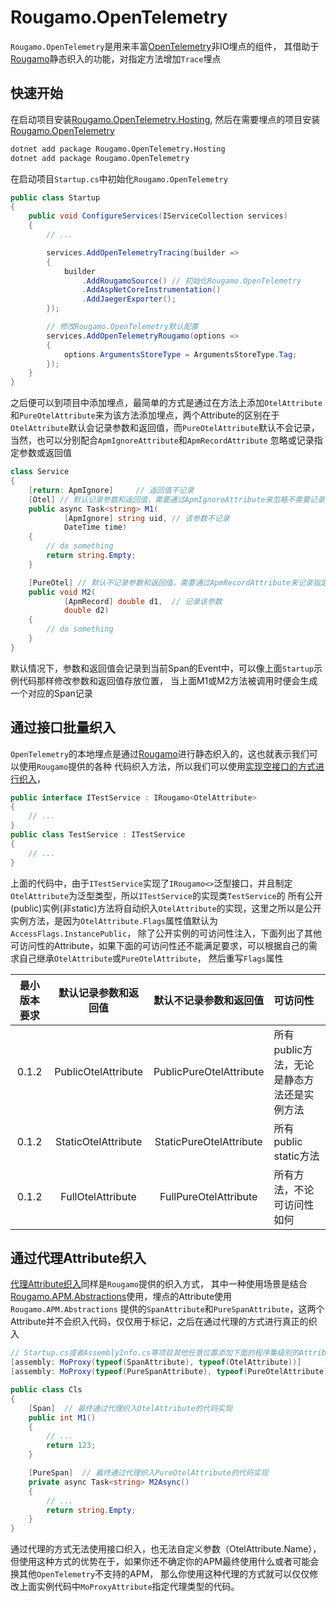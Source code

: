 # Rougamo.OpenTelemetry
`Rougamo.OpenTelemetry`是用来丰富[OpenTelemetry](https://github.com/open-telemetry/opentelemetry-dotnet)非IO埋点的组件，
其借助于[Rougamo](https://github.com/inversionhourglass/Rougamo)静态织入的功能，对指定方法增加`Trace`埋点

## 快速开始
在启动项目安装[Rougamo.OpenTelemetry.Hosting](https://github.com/inversionhourglass/Rougamo.OpenTelemetry/tree/master/src/Rougamo.OpenTelemetry.Hosting),
然后在需要埋点的项目安装[Rougamo.OpenTelemetry](https://github.com/inversionhourglass/Rougamo.OpenTelemetry/tree/master/src/Rougamo.OpenTelemetry)
```sh
dotnet add package Rougamo.OpenTelemetry.Hosting
dotnet add package Rougamo.OpenTelemetry
```
在启动项目`Startup.cs`中初始化`Rougamo.OpenTelemetry`
```csharp
public class Startup
{
    public void ConfigureServices(IServiceCollection services)
    {
        // ...

        services.AddOpenTelemetryTracing(builder =>
        {
            builder
                .AddRougamoSource() // 初始化Rougamo.OpenTelemetry
                .AddAspNetCoreInstrumentation()
                .AddJaegerExporter();
        });

        // 修改Rougamo.OpenTelemetry默认配置
        services.AddOpenTelemetryRougamo(options =>
        {
            options.ArgumentsStoreType = ArgumentsStoreType.Tag;
        });
    }
}
```
之后便可以到项目中添加埋点，最简单的方式是通过在方法上添加`OtelAttribute`和`PureOtelAttribute`来为该方法添加埋点，两个Attribute的区别在于
`OtelAttribute`默认会记录参数和返回值，而`PureOtelAttribute`默认不会记录，当然，也可以分别配合`ApmIgnoreAttribute`和`ApmRecordAttribute`
忽略或记录指定参数或返回值
```csharp
class Service
{
    [return: ApmIgnore]     // 返回值不记录
    [Otel] // 默认记录参数和返回值，需要通过ApmIgnoreAttribute来忽略不需要记录的参数或返回值
    public async Task<string> M1(
            [ApmIgnore] string uid, // 该参数不记录
            DateTime time)
    {
        // do something
        return string.Empty;
    }

    [PureOtel] // 默认不记录参数和返回值，需要通过ApmRecordAttribute来记录指定的参数或返回值
    public void M2(
            [ApmRecord] double d1,  // 记录该参数
            double d2)
    {
        // do something
    }
}
```
默认情况下，参数和返回值会记录到当前Span的Event中，可以像上面`Startup`示例代码那样修改参数和返回值存放位置，
当上面M1或M2方法被调用时便会生成一个对应的Span记录

## 通过接口批量织入
`OpenTelemetry`的本地埋点是通过[Rougamo](https://github.com/inversionhourglass/Rougamo)进行静态织入的，这也就表示我们可以使用`Rougamo`提供的各种
代码织入方法，所以我们可以使用[实现空接口的方式进行织入](https://github.com/inversionhourglass/Rougamo#%E9%80%9A%E8%BF%87%E5%AE%9E%E7%8E%B0%E7%A9%BA%E6%8E%A5%E5%8F%A3%E7%9A%84%E6%96%B9%E5%BC%8F%E8%BF%9B%E8%A1%8C%E7%BB%87%E5%85%A5irougamo)，
```csharp
public interface ITestService : IRougamo<OtelAttribute>
{
    // ...
}
public class TestService : ITestService
{
    // ...
}
```
上面的代码中，由于`ITestService`实现了`IRougamo<>`泛型接口，并且制定`OtelAttribute`为泛型类型，所以`ITestService`的实现类`TestService`的
所有公开(public)实例(非static)方法将自动织入`OtelAttribute`的实现，这里之所以是公开实例方法，是因为`OtelAttribute.Flags`属性值默认为`AccessFlags.InstancePublic`，
除了公开实例的可访问性注入，下面列出了其他可访问性的Attribute，如果下面的可访问性还不能满足要求，可以根据自己的需求自己继承`OtelAttribute`或`PureOtelAttribute`，
然后重写`Flags`属性

|最小版本要求|默认记录参数和返回值|默认不记录参数和返回值|可访问性|
|:--:|:--:|:--:|:--|
|0.1.2|PublicOtelAttribute|PublicPureOtelAttribute|所有public方法，无论是静态方法还是实例方法|
|0.1.2|StaticOtelAttribute|StaticPureOtelAttribute|所有public static方法|
|0.1.2|FullOtelAttribute|FullPureOtelAttribute|所有方法，不论可访问性如何|

## 通过代理Attribute织入
[代理Attribute织入](https://github.com/inversionhourglass/Rougamo#attribute%E4%BB%A3%E7%90%86%E7%BB%87%E5%85%A5moproxyattribute)同样是`Rougamo`提供的织入方式，
其中一种使用场景是结合[Rougamo.APM.Abstractions](https://github.com/inversionhourglass/Rougamo.APM#rougamoapmabstractions)使用，埋点的Attribute使用`Rougamo.APM.Abstractions`
提供的`SpanAttribute`和`PureSpanAttribute`，这两个Attribute并不会织入代码，仅仅用于标记，之后在通过代理的方式进行真正的织入
```csharp
// Startup.cs或者AssemblyInfo.cs等项目其他任意位置添加下面的程序集级别的Attribute
[assembly: MoProxy(typeof(SpanAttribute), typeof(OtelAttribute))]
[assembly: MoProxy(typeof(PureSpanAttribute), typeof(PureOtelAttribute))]

public class Cls
{
    [Span]  // 最终通过代理织入OtelAttribute的代码实现
    public int M1()
    {
        // ...
        return 123;
    }

    [PureSpan]  // 最终通过代理织入PureOtelAttribute的代码实现
    private async Task<string> M2Async()
    {
        // ...
        return string.Empty;
    }
}
```
通过代理的方式无法使用接口织入，也无法自定义参数（OtelAttribute.Name），但使用这种方式的优势在于，如果你还不确定你的APM最终使用什么或者可能会换其他`OpenTelemetry`不支持的APM，
那么你使用这种代理的方式就可以仅仅修改上面实例代码中`MoProxyAttribute`指定代理类型的代码。
